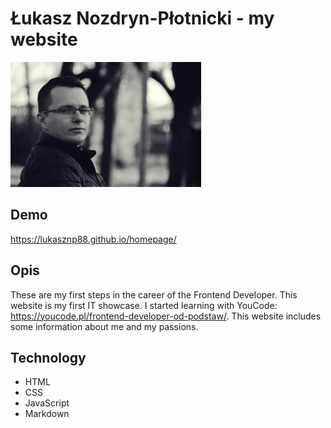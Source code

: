 # Łukasz Nozdryn-Płotnicki - my website

![Łukasz](fotka.png)

## Demo

https://lukasznp88.github.io/homepage/

## Opis

These are my first steps in the career of the Frontend Developer. This website is my first IT showcase. I started learning with YouCode: https://youcode.pl/frontend-developer-od-podstaw/. This website includes some information about me and my passions.

## Technology
- HTML
- CSS
- JavaScript
- Markdown
